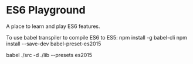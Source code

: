 # ES6 Playground
A place to learn and play ES6 features.

To use babel transpiler to compile ES6 to ES5:
npm install -g babel-cli
npm install --save-dev babel-preset-es2015

babel ./src -d ./lib --presets es2015
